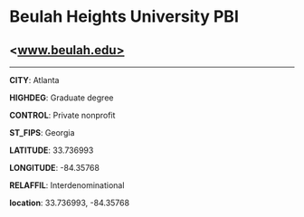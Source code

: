 # Beulah Heights University PBI
## <www.beulah.edu>
---
**CITY**: Atlanta

**HIGHDEG**: Graduate degree

**CONTROL**: Private nonprofit

**ST_FIPS**: Georgia

**LATITUDE**: 33.736993

**LONGITUDE**: -84.35768

**RELAFFIL**: Interdenominational

**location**: 33.736993, -84.35768